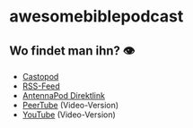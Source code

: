 # awesomebiblepodcast
## Wo findet man ihn? 👁
- [Castopod](https://pod.awesomebible.de/@cast)
- [RSS-Feed](https://pod.awesomebible.de/@cast/feed.xml)
- [AntennaPod Direktlink](https://antennapod.org/deeplink/subscribe/?url=https://pod.awesomebible.de/@cast/feed.xml)
- [PeerTube](https://tube.tchncs.de/c/awesomebible_pod) (Video-Version)
- [YouTube](https://www.youtube.com/channel/UCLYNFH0IqApNpg8KCaxeXlw) (Video-Version)
